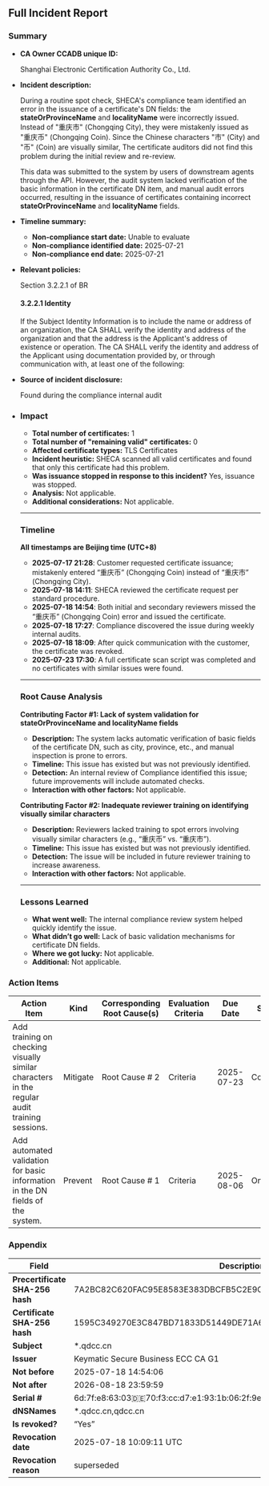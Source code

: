 ## Full Incident Report

### Summary

- **CA Owner CCADB unique ID:** 

  Shanghai Electronic Certification Authority Co., Ltd.

- **Incident description:** 

  During a routine spot check, SHECA's compliance team identified an error in the issuance of a certificate's DN fields: the **stateOrProvinceName** and **localityName** were incorrectly issued. Instead of "重庆市" (Chongqing City), they were mistakenly issued as "重庆币" (Chongqing Coin). Since the Chinese characters "市" (City) and "币" (Coin) are visually similar, The certificate auditors did not find this problem during the initial review and re-review.

  This data was submitted to the system by users of downstream agents through the API. However, the audit system lacked verification of the basic information in the certificate DN item, and manual audit errors occurred, resulting in the issuance of certificates containing incorrect **stateOrProvinceName** and **localityName** fields.

- **Timeline summary:**

  - **Non-compliance start date:**   Unable to evaluate
  - **Non-compliance identified date:**   2025-07-21
  - **Non-compliance end date:**   2025-07-21

- **Relevant policies:**  

  Section 3.2.2.1 of BR

  #### 3.2.2.1 Identity

  If the Subject Identity Information is to include the name or address of an organization, the CA SHALL verify the identity and address of the organization and that the address is the Applicant's address of existence or operation. The CA SHALL verify the identity and address of the Applicant using documentation provided by, or through communication with, at least one of the following:

- **Source of incident disclosure:** 

  Found during the compliance internal audit

- ### **Impact**

  - **Total number of certificates:** 1
  - **Total number of "remaining valid" certificates:** 0
  - **Affected certificate types:** TLS Certificates
  - **Incident heuristic:** SHECA scanned all valid certificates and found that only this certificate had this problem.
  - **Was issuance stopped in response to this incident?** Yes, issuance was stopped.
  - **Analysis:** Not applicable.
  - **Additional considerations:** Not applicable.

  ------

  ### **Timeline**

  **All timestamps are Beijing time (UTC+8)**

  - **2025-07-17 21:28**: Customer requested certificate issuance; mistakenly entered “重庆币” (Chongqing Coin) instead of “重庆市” (Chongqing City).
  - **2025-07-18 14:11**: SHECA reviewed the certificate request per standard procedure.
  - **2025-07-18 14:54**: Both initial and secondary reviewers missed the “重庆币” (Chongqing Coin) error and issued the certificate.
  - **2025-07-18 17:27**: Compliance discovered the issue during weekly internal audits.
  - **2025-07-18 18:09**: After quick communication with the customer, the certificate was revoked.
  - **2025-07-23 17:30**: A full certificate scan script was completed and no certificates with similar issues were found.

  ------

  ### **Root Cause Analysis**

  **Contributing Factor #1: Lack of system validation for stateOrProvinceName and localityName fields**

  - **Description:** The system lacks automatic verification of basic fields of the certificate DN, such as city, province, etc., and manual inspection is prone to errors.
  - **Timeline:** This issue has existed but was not previously identified.
  - **Detection:** An internal review of Compliance identified this issue; future improvements will include automated checks.
  - **Interaction with other factors:** Not applicable.

  **Contributing Factor #2: Inadequate reviewer training on identifying visually similar characters**

  - **Description:** Reviewers lacked training to spot errors involving visually similar characters (e.g., “重庆币” vs. “重庆市”).
  - **Timeline:** This issue has existed but was not previously identified.
  - **Detection:** The issue will be included in future reviewer training to increase awareness.
  - **Interaction with other factors:** Not applicable.

  ------

  ### **Lessons Learned**

  - **What went well:** The internal compliance review system helped quickly identify the issue.
  - **What didn’t go well:** Lack of basic validation mechanisms for certificate DN fields.
  - **Where we got lucky:** Not applicable.
  - **Additional:** Not applicable.

### Action Items

| Action Item                                                  | Kind     | Corresponding Root Cause(s) | Evaluation Criteria | Due Date   | Status   |
| ------------------------------------------------------------ | -------- | --------------------------- | ------------------- | ---------- | -------- |
| Add training on checking visually similar characters in the regular audit training sessions. | Mitigate | Root Cause # 2              | Criteria            | 2025-07-23 | Complete |
| Add automated validation for basic information in the DN fields of the system. | Prevent  | Root Cause # 1              | Criteria            | 2025-08-06 | Ongoing  |

### Appendix

| Field                           | Description                                                  |
| ------------------------------- | ------------------------------------------------------------ |
| **Precertificate SHA-256 hash** | 7A2BC82C620FAC95E8583E383DBCFB5C2E9CEA767286FFF6F0B9D96A823EB53E |
| **Certificate SHA-256 hash**    | 1595C349270E3C847BD71833D51449DE71A635B9C8F68D7125FDA458BAD10FA6 |
| **Subject**                     | *.qdcc.cn                                                    |
| **Issuer**                      | Keymatic Secure Business ECC CA G1                           |
| **Not before**                  | 2025-07-18 14:54:06                                          |
| **Not after**                   | 2026-08-18 23:59:59                                          |
| **Serial #**                    | 6d:7f:e8:63:03:de:70:f3:cc:d7:e1:93:1b:06:2f:9e              |
| **dNSNames**                    | *.qdcc.cn,qdcc.cn                                            |
| **Is revoked?**                 | “Yes”                                                        |
| **Revocation date**             | 2025-07-18 10:09:11 UTC                                      |
| **Revocation reason**           | superseded                                                   |
